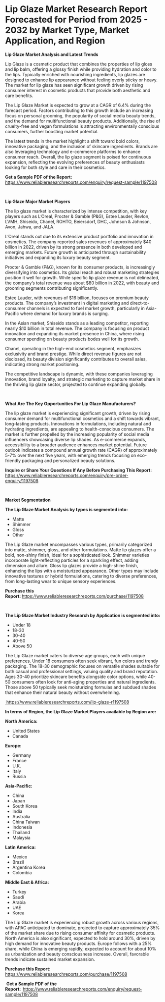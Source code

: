 <p><h1>Lip Glaze Market Research Report Forecasted for Period from 2025 -  2032 by Market Type, Market Application, and Region</h1></p><p><strong>Lip Glaze Market Analysis and Latest Trends</strong></p>
<p><p>Lip Glaze is a cosmetic product that combines the properties of lip gloss and lip balm, offering a glossy finish while providing hydration and color to the lips. Typically enriched with nourishing ingredients, lip glazes are designed to enhance lip appearance without feeling overly sticky or heavy. The market for lip glaze has seen significant growth driven by rising consumer interest in cosmetic products that provide both aesthetic and care benefits.</p><p>The Lip Glaze Market is expected to grow at a CAGR of 6.4% during the forecast period. Factors contributing to this growth include an increasing focus on personal grooming, the popularity of social media beauty trends, and the demand for multifunctional beauty products. Additionally, the rise of cruelty-free and vegan formulations is attracting environmentally conscious consumers, further boosting market potential.</p><p>The latest trends in the market highlight a shift toward bold colors, innovative packaging, and the inclusion of skincare ingredients. Brands are also leveraging technology and e-commerce platforms to enhance consumer reach. Overall, the lip glaze segment is poised for continuous expansion, reflecting the evolving preferences of beauty enthusiasts looking for both style and care in their cosmetics.</p></p>
<p><strong>Get a Sample PDF of the Report:&nbsp;</strong> <a href="https://www.reliableresearchreports.com/enquiry/request-sample/1197508?utm_campaign=3032&utm_medium=2&utm_source=Github&utm_content=ia&utm_term=15042025&utm_id=lip-glaze">https://www.reliableresearchreports.com/enquiry/request-sample/1197508</a></p>
<p>&nbsp;</p>
<p><strong>Lip Glaze Major Market Players</strong></p>
<p><p>The lip glaze market is characterized by intense competition, with key players such as L’Oreal, Procter & Gamble (P&G), Estee Lauder, Revlon, LVMH, Shiseido, Chanel, ROHTO, Beiersdorf, DHC, Johnson & Johnson, Avon, Jahwa, and JALA.</p><p>L’Oreal stands out due to its extensive product portfolio and innovation in cosmetics. The company reported sales revenues of approximately $40 billion in 2022, driven by its strong presence in both developed and emerging markets. Future growth is anticipated through sustainability initiatives and expanding its luxury beauty segment.</p><p>Procter & Gamble (P&G), known for its consumer products, is increasingly diversifying into cosmetics. Its global reach and robust marketing strategies position it well for growth. While specific lip glaze revenue is not delineated, the company’s total revenue was about $80 billion in 2022, with beauty and grooming segments contributing significantly.</p><p>Estee Lauder, with revenues of $16 billion, focuses on premium beauty products. The company’s investment in digital marketing and direct-to-consumer channels is expected to fuel market growth, particularly in Asia-Pacific where demand for luxury brands is surging.</p><p>In the Asian market, Shiseido stands as a leading competitor, reporting nearly $10 billion in total revenue. The company is focusing on product innovation and expanding its market presence in China, where rising consumer spending on beauty products bodes well for its growth.</p><p>Chanel, operating in the high-end cosmetics segment, emphasizes exclusivity and brand prestige. While direct revenue figures are not disclosed, its beauty division significantly contributes to overall sales, indicating strong market positioning.</p><p>The competitive landscape is dynamic, with these companies leveraging innovation, brand loyalty, and strategic marketing to capture market share in the thriving lip glaze sector, projected to continue expanding globally.</p></p>
<p>&nbsp;</p>
<p><strong>What Are The Key Opportunities For Lip Glaze Manufacturers?</strong></p>
<p><p>The lip glaze market is experiencing significant growth, driven by rising consumer demand for multifunctional cosmetics and a shift towards vibrant, long-lasting products. Innovations in formulations, including natural and hydrating ingredients, are appealing to health-conscious consumers. The market is further propelled by the increasing popularity of social media influencers showcasing diverse lip shades. As e-commerce expands, accessibility to a broader audience enhances market potential. Future outlook indicates a compound annual growth rate (CAGR) of approximately 5-7% over the next five years, with emerging trends focusing on eco-friendly packaging and personalized beauty solutions.</p></p>
<p><strong>Inquire or Share Your Questions If Any Before Purchasing This Report:</strong> <a href="https://www.reliableresearchreports.com/enquiry/pre-order-enquiry/1197508?utm_campaign=3032&utm_medium=2&utm_source=Github&utm_content=ia&utm_term=15042025&utm_id=lip-glaze">https://www.reliableresearchreports.com/enquiry/pre-order-enquiry/1197508</a></p>
<p>&nbsp;</p>
<p><strong>Market Segmentation</strong></p>
<p><strong>The Lip Glaze Market Analysis by types is segmented into:</strong></p>
<p><ul><li>Matte</li><li>Shimmer</li><li>Gloss</li><li>Other</li></ul></p>
<p><p>The Lip Glaze market encompasses various types, primarily categorized into matte, shimmer, gloss, and other formulations. Matte lip glazes offer a bold, non-shiny finish, ideal for a sophisticated look. Shimmer varieties incorporate light-reflecting particles for a sparkling effect, adding dimension and allure. Gloss lip glazes provide a high-shine finish, enhancing the lips with a moisturized appearance. Other types may include innovative textures or hybrid formulations, catering to diverse preferences, from long-lasting wear to unique sensory experiences.</p></p>
<p><strong>Purchase this Report:&nbsp;</strong><a href="https://www.reliableresearchreports.com/purchase/1197508?utm_campaign=3032&utm_medium=2&utm_source=Github&utm_content=ia&utm_term=15042025&utm_id=lip-glaze">https://www.reliableresearchreports.com/purchase/1197508</a></p>
<p>&nbsp;</p>
<p><strong>The Lip Glaze Market Industry Research by Application is segmented into:</strong></p>
<p><ul><li>Under 18</li><li>18-30</li><li>30-40</li><li>40-50</li><li>Above 50</li></ul></p>
<p><p>The Lip Glaze market caters to diverse age groups, each with unique preferences. Under 18 consumers often seek vibrant, fun colors and trendy packaging. The 18-30 demographic focuses on versatile shades suitable for both casual and professional settings, valuing quality and brand reputation. Ages 30-40 prioritize skincare benefits alongside color options, while 40-50 consumers often look for anti-aging properties and natural ingredients. Those above 50 typically seek moisturizing formulas and subdued shades that enhance their natural beauty without overwhelming.</p></p>
<p><a href="https://www.reliableresearchreports.com/lip-glaze-r1197508?utm_campaign=3032&utm_medium=2&utm_source=Github&utm_content=ia&utm_term=15042025&utm_id=lip-glaze">&nbsp;https://www.reliableresearchreports.com/lip-glaze-r1197508</a></p>
<p><strong>In terms of Region, the Lip Glaze Market Players available by Region are:</strong></p>
<p>
    <p> <strong> North America: </strong>
        <ul>
            <li>United States</li>
            <li>Canada</li>
        </ul>
        </p> 
    <p> <strong> Europe: </strong>
        <ul>
            <li>Germany</li>
            <li>France</li>
            <li>U.K.</li>
            <li>Italy</li>
            <li>Russia</li>
        </ul>
        </p> 
    <p> <strong> Asia-Pacific: </strong>
        <ul>
            <li>China</li>
            <li>Japan</li>
            <li>South Korea</li>
            <li>India</li>
            <li>Australia</li>
            <li>China Taiwan</li>
            <li>Indonesia</li>
            <li>Thailand</li>
            <li>Malaysia</li>
        </ul>
        </p> 
    <p> <strong> Latin America: </strong>
        <ul>
            <li>Mexico</li>
            <li>Brazil</li>
            <li>Argentina Korea</li>
            <li>Colombia</li>
        </ul>
        </p> 
    <p> <strong> Middle East & Africa: </strong>
        <ul>
            <li>Turkey</li>
            <li>Saudi</li>
            <li>Arabia</li>
            <li>UAE</li>
            <li>Korea</li>
        </ul>
    </p>
    </p>
<p><p>The Lip Glaze market is experiencing robust growth across various regions, with APAC anticipated to dominate, projected to capture approximately 35% of the market share due to rising consumer affinity for cosmetic products. North America is also significant, expected to hold around 30%, driven by high demand for innovative beauty products. Europe follows with a 25% share, while China is emerging rapidly, expected to account for about 10% as urbanization and beauty consciousness increase. Overall, favorable trends indicate sustained market expansion.</p></p>
<p><strong>Purchase this Report: </strong><a href="https://www.reliableresearchreports.com/purchase/1197508?utm_campaign=3032&utm_medium=2&utm_source=Github&utm_content=ia&utm_term=15042025&utm_id=lip-glaze">https://www.reliableresearchreports.com/purchase/1197508</a></p>
<p>&nbsp;<strong>Get a Sample PDF of the Report:&nbsp;&nbsp;</strong><a href="https://www.reliableresearchreports.com/enquiry/request-sample/1197508?utm_campaign=3032&utm_medium=2&utm_source=Github&utm_content=ia&utm_term=15042025&utm_id=lip-glaze">https://www.reliableresearchreports.com/enquiry/request-sample/1197508</a></p>
<p><strong></strong></p>
<p><p></p><p></p><p></p></p>